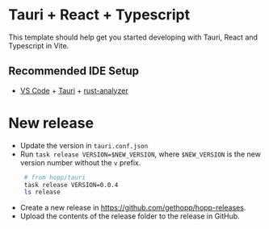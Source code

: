 # Tauri + React + Typescript

This template should help get you started developing with Tauri, React and Typescript in Vite.

## Recommended IDE Setup

- [VS Code](https://code.visualstudio.com/) + [Tauri](https://marketplace.visualstudio.com/items?itemName=tauri-apps.tauri-vscode) + [rust-analyzer](https://marketplace.visualstudio.com/items?itemName=rust-lang.rust-analyzer)

# New release

- Update the version in `tauri.conf.json`
- Run `task release VERSION=$NEW_VERSION`, where `$NEW_VERSION` is the new version number without the `v` prefix.
  ```bash
   # from hopp/tauri
   task release VERSION=0.0.4
   ls release
  ```
- Create a new release in https://github.com/gethopp/hopp-releases.
- Upload the contents of the release folder to the release in GitHub.
